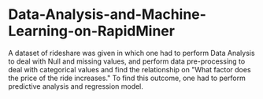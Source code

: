 # Data-Analysis-and-Machine-Learning-on-RapidMiner
A dataset of rideshare was given in which one had to perform Data Analysis to deal with Null and missing values, and perform data pre-processing to deal with categorical values and find the relationship on "What factor does the price of the ride increases." To find this outcome, one had to perform predictive analysis and regression model.
